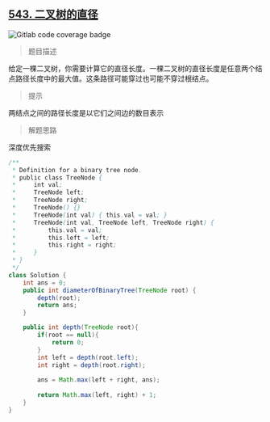 ## [543. 二叉树的直径](https://leetcode.cn/problems/diameter-of-binary-tree/)

![Gitlab code coverage badge](https://img.shields.io/badge/难度-简单-green)

> 题目描述

给定一棵二叉树，你需要计算它的直径长度。一棵二叉树的直径长度是任意两个结点路径长度中的最大值。这条路径可能穿过也可能不穿过根结点。

> 提示

两结点之间的路径长度是以它们之间边的数目表示

> 解题思路

深度优先搜索

```java
/**
 * Definition for a binary tree node.
 * public class TreeNode {
 *     int val;
 *     TreeNode left;
 *     TreeNode right;
 *     TreeNode() {}
 *     TreeNode(int val) { this.val = val; }
 *     TreeNode(int val, TreeNode left, TreeNode right) {
 *         this.val = val;
 *         this.left = left;
 *         this.right = right;
 *     }
 * }
 */
class Solution {
    int ans = 0;
    public int diameterOfBinaryTree(TreeNode root) {
        depth(root);
        return ans;
    }

    public int depth(TreeNode root){
        if(root == null){
            return 0;
        }
        int left = depth(root.left);
        int right = depth(root.right);
        
        ans = Math.max(left + right, ans);
        
        return Math.max(left, right) + 1;
    }
}
```



